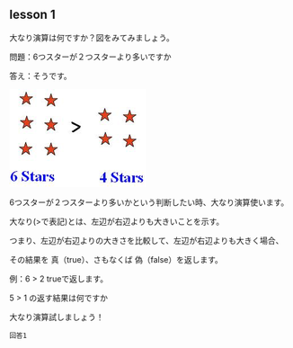lesson 1
------------------

大なり演算は何ですか？図をみてみましょう。

問題：6つスターが２つスターより多いですか

答え：そうです。

![github greater_than](/images/greater_than.png)

6つスターが２つスターより多いかという判断したい時、大なり演算使います。

大なり(>で表記)とは、左辺が右辺よりも大きいことを示す。

つまり、左辺が右辺よりの大きさを比較して、左辺が右辺よりも大きく場合、

その結果を 真（true）、さもなくば 偽（false）を返します。

例：6 > 2 trueで返します。

5 > 1 の返す結果は何ですか

大なり演算試しましょう！

```
回答1
```
